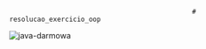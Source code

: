                                                  # resolucao_exercicio_oop
   ![java-darmowa](https://user-images.githubusercontent.com/67602627/173920791-d3dbc770-5fef-408b-a365-444dae8b4b5a.jpg)
